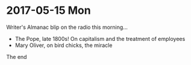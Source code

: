 # 2017-05-15 Mon

Writer's Almanac blip on the radio this morning...

* The Pope, late 1800s! On capitalism and the treatment of employees
* Mary Oliver, on bird chicks, the miracle

The end

